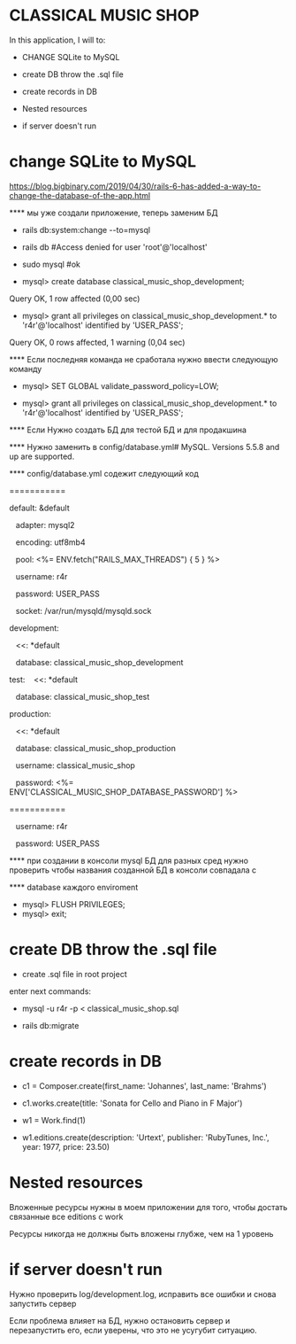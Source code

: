 # CLASSICAL MUSIC SHOP

In this application, I will to:

* CHANGE SQLite to MySQL

* create DB throw the .sql file

* create records in DB

* Nested resources

* if server doesn't run

# change SQLite to MySQL

https://blog.bigbinary.com/2019/04/30/rails-6-has-added-a-way-to-change-the-database-of-the-app.html

**** мы уже создали приложение, теперь заменим БД

+ rails db:system:change --to=mysql

+ rails db  #Access denied for user 'root'@'localhost'

+ sudo mysql #ok

+ mysql> create database classical_music_shop_development;

Query OK, 1 row affected (0,00 sec)

+ mysql> grant all privileges on classical_music_shop_development.* to 'r4r'@'localhost' identified by 'USER_PASS';

Query OK, 0 rows affected, 1 warning (0,04 sec)

**** Если последняя команда не сработала нужно ввести следующую команду

+ mysql> SET GLOBAL validate_password_policy=LOW;

+ mysql> grant all privileges on classical_music_shop_development.* to 'r4r'@'localhost' identified by 'USER_PASS';

**** Если Нужно создать БД для тестой БД и для продакшина

**** Нужно заменить в config/database.yml# MySQL. Versions 5.5.8 and up are supported.

**** config/database.yml содежит следующий код
  
  ===========

default: &default

  &nbsp;&nbsp; adapter: mysql2
  
  &nbsp;&nbsp; encoding: utf8mb4
  
  &nbsp;&nbsp; pool: <%= ENV.fetch("RAILS_MAX_THREADS") { 5 } %>
  
  &nbsp;&nbsp; username: r4r
  
  &nbsp;&nbsp; password: USER_PASS
  
  &nbsp;&nbsp; socket: /var/run/mysqld/mysqld.sock
  
  

development:

  &nbsp;&nbsp; <<: *default
  
  &nbsp;&nbsp; database: classical_music_shop_development
  

test:
  &nbsp;&nbsp; <<: *default
  
  &nbsp;&nbsp; database: classical_music_shop_test

production:

  &nbsp;&nbsp; <<: *default
  
  &nbsp;&nbsp; database: classical_music_shop_production
  
  &nbsp;&nbsp; username: classical_music_shop
  
  &nbsp;&nbsp; password: <%= ENV['CLASSICAL_MUSIC_SHOP_DATABASE_PASSWORD'] %>
 
  ===========

&nbsp;&nbsp;  username: r4r

&nbsp;&nbsp;  password: USER_PASS

**** при создании в консоли mysql БД для разных сред нужно проверить чтобы названия созданной БД в консоли совпадала с 

**** database каждого enviroment

+ mysql> FLUSH PRIVILEGES;
+ mysql> exit;

# create DB throw the .sql file
+ create .sql file in root project

enter next commands:

+ mysql -u r4r -p < classical_music_shop.sql

+ rails db:migrate

# create records in DB

* c1 = Composer.create(first_name: 'Johannes', last_name: 'Brahms')

* c1.works.create(title: 'Sonata for Cello and Piano in F Major')

* w1 = Work.find(1)

* w1.editions.create(description: 'Urtext', publisher: 'RubyTunes, Inc.', year: 1977, price: 23.50)

# Nested resources

Вложенные ресурсы нужны в моем приложении для того, чтобы достать связанные все editions
с work

Ресурсы никогда не должны быть вложены глубже, чем на 1 уровень

# if server doesn't run

Нужно проверить log/development.log, исправить все ошибки и снова запустить сервер

Если проблема влияет на БД, нужно остановить сервер и перезапустить его, если
уверены, что это не усугубит ситуацию.
